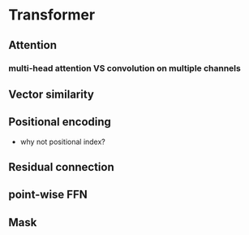 # Transformer
## Attention
### multi-head attention VS convolution on multiple channels
## Vector similarity
## Positional encoding
- why not positional index?
## Residual connection
## point-wise FFN
## Mask
## 
<!--stackedit_data:
eyJoaXN0b3J5IjpbLTIyNzU0MTEyOSwtMTMxNTkxNTA1LDEyMT
kwMjMwMjFdfQ==
-->